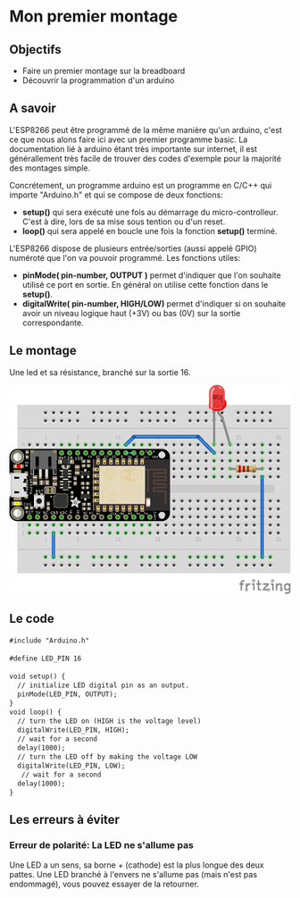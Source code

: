 Mon premier montage
===================

Objectifs
---------

- Faire un premier montage sur la breadboard
- Découvrir la programmation d'un arduino

A savoir
--------

L'ESP8266 peut être programmé de la même manière qu'un arduino, c'est ce que nous alons faire ici avec un premier programme basic. La documentation lié à arduino étant très importante sur internet, il est générallement très facile de trouver des codes d'exemple pour la majorité des montages simple.

Concrétement, un programme arduino est un programme en C/C++ qui importe "Arduino.h" et qui se compose de deux fonctions:

- **setup()** qui sera exécuté une fois au démarrage du micro-controlleur. C'est à dire, lors de sa mise sous tention ou d'un reset.
- **loop()** qui sera appelé en boucle une fois la fonction **setup()** terminé.

L'ESP8266 dispose de plusieurs entrée/sorties (aussi appelé GPIO) numéroté que l'on va pouvoir programmé. Les fonctions utiles:

- **pinMode( pin-number, OUTPUT )** permet d'indiquer que l'on souhaite utilisé ce port en sortie. En général on utilise cette fonction dans le **setup()**.
- **digitalWrite( pin-number, HIGH/LOW)** permet d'indiquer si on souhaite avoir un niveau logique haut (+3V) ou bas (0V) sur la sortie correspondante.

Le montage
----------

Une led et sa résistance, branché sur la sortie 16.

![Board](board.png)

Le code
-------
	#include "Arduino.h"
	
	#define LED_PIN 16
	
	void setup() {
	  // initialize LED digital pin as an output.
	  pinMode(LED_PIN, OUTPUT);
	}
	void loop() {
	  // turn the LED on (HIGH is the voltage level)
	  digitalWrite(LED_PIN, HIGH);
	  // wait for a second
	  delay(1000);
	  // turn the LED off by making the voltage LOW
	  digitalWrite(LED_PIN, LOW);
	   // wait for a second
	  delay(1000);
	}


Les erreurs à éviter
-------------------

### Erreur de polarité: La LED ne s'allume pas
Une LED a un sens, sa borne + (cathode) est la plus longue des deux pattes.
Une LED branché à l'envers ne s'allume pas (mais n'est pas endommagé), vous pouvez essayer de la retourner.